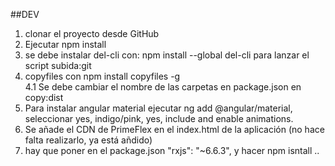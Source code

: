 ##DEV
1. clonar el proyecto desde GitHub
2. Ejecutar npm install
3. se debe instalar del-cli con: npm install --global del-cli  para lanzar el script subida:git
4. copyfiles con npm install copyfiles -g  
4.1 Se debe cambiar el nombre de las carpetas en package.json en copy:dist
5. Para instalar angular material ejecutar ng add @angular/material, seleccionar yes, indigo/pink, yes,  include and enable animations. 
6. Se añade el CDN de PrimeFlex en el index.html de la aplicación (no hace falta realizarlo, ya está añdido)
7. hay que poner en el package.json "rxjs": "~6.6.3", y hacer npm isntall ..

 